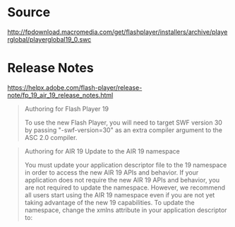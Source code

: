 Source
======

http://fpdownload.macromedia.com/get/flashplayer/installers/archive/playerglobal/playerglobal19_0.swc

Release Notes
=============

https://helpx.adobe.com/flash-player/release-note/fp_19_air_19_release_notes.html

> Authoring for Flash Player 19
>
> To use the new Flash Player, you will need to target SWF version 30 by passing "-swf-version=30" as an extra compiler argument to the ASC 2.0 compiler.

> Authoring for AIR 19 Update to the AIR 19 namespace
>
> You must update your application descriptor file to the 19 namespace in order to access the new AIR 19 APIs and behavior. If your application does not require the new AIR 19 APIs and behavior, you are not required to update the namespace. However, we recommend all users start using the AIR 19 namespace even if you are not yet taking advantage of the new 19 capabilities. To update the namespace, change the xmlns attribute in your application descriptor to: <application xmlns="http://ns.adobe.com/air/application/19.0">
